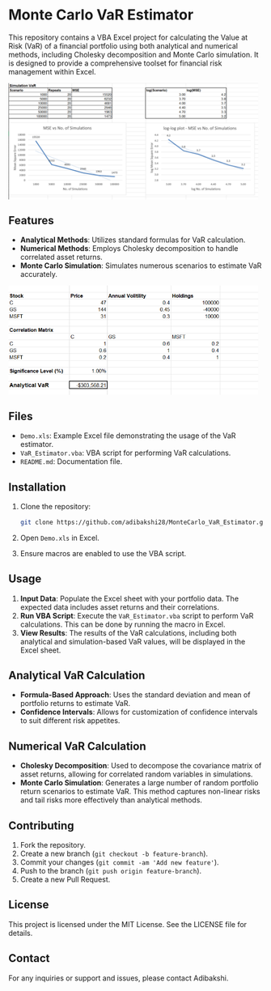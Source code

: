 # Monte Carlo VaR Estimator

This repository contains a VBA Excel project for calculating the Value at Risk (VaR) of a financial portfolio using both analytical and numerical methods, including Cholesky decomposition and Monte Carlo simulation. It is designed to provide a comprehensive toolset for financial risk management within Excel.

<div style="display: flex; justify-content: space-between;">
  <img src="ss/1.png" alt="Screenshot 1" style="width: 98%;">
</div>

## Features

- **Analytical Methods**: Utilizes standard formulas for VaR calculation.
- **Numerical Methods**: Employs Cholesky decomposition to handle correlated asset returns.
- **Monte Carlo Simulation**: Simulates numerous scenarios to estimate VaR accurately.

<div style="display: flex; justify-content: space-between;">
  <img src="ss/2.png" alt="Screenshot 2" style="width: 98%;">
</div>

## Files

- `Demo.xls`: Example Excel file demonstrating the usage of the VaR estimator.
- `VaR_Estimator.vba`: VBA script for performing VaR calculations.
- `README.md`: Documentation file.

## Installation

1. Clone the repository:

    ```bash
    git clone https://github.com/adibakshi28/MonteCarlo_VaR_Estimator.git
    ```

2. Open `Demo.xls` in Excel.
3. Ensure macros are enabled to use the VBA script.

## Usage

1. **Input Data**: Populate the Excel sheet with your portfolio data. The expected data includes asset returns and their correlations.
2. **Run VBA Script**: Execute the `VaR_Estimator.vba` script to perform VaR calculations. This can be done by running the macro in Excel.
3. **View Results**: The results of the VaR calculations, including both analytical and simulation-based VaR values, will be displayed in the Excel sheet.

## Analytical VaR Calculation

- **Formula-Based Approach**: Uses the standard deviation and mean of portfolio returns to estimate VaR.
- **Confidence Intervals**: Allows for customization of confidence intervals to suit different risk appetites.

## Numerical VaR Calculation

- **Cholesky Decomposition**: Used to decompose the covariance matrix of asset returns, allowing for correlated random variables in simulations.
- **Monte Carlo Simulation**: Generates a large number of random portfolio return scenarios to estimate VaR. This method captures non-linear risks and tail risks more effectively than analytical methods.

## Contributing

1. Fork the repository.
2. Create a new branch (`git checkout -b feature-branch`).
3. Commit your changes (`git commit -am 'Add new feature'`).
4. Push to the branch (`git push origin feature-branch`).
5. Create a new Pull Request.

## License

This project is licensed under the MIT License. See the LICENSE file for details.

## Contact

For any inquiries or support and issues, please contact Adibakshi.
